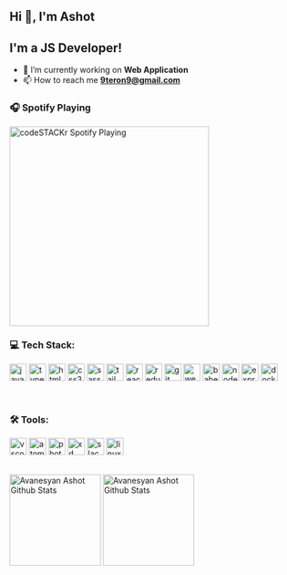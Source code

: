 ## Hi 👋, I'm Ashot

## I'm a JS Developer!

- 🔭 I’m currently working on **Web Application**
- 📫 How to reach me **9teron9@gmail.com**

### 🎧 Spotify Playing 
[<img src="https://novatorem.9teron9.vercel.app/api/spotify-playing" alt="codeSTACKr Spotify Playing" width="350" />](https://open.spotify.com/user/evtovqamnwp1kjyfw91nvvyhh?si=A0pQpJs1S72POeqTsEarYw)

### 💻 Tech Stack:

<p align="left">
  <img src="https://simpleicons.org/icons/javascript.svg" alt="javascript" width="30"/> 
  <img src="https://simpleicons.org/icons/typescript.svg" alt="typescript" width="30"/>  
  <img src="https://simpleicons.org/icons/html5.svg" alt="html5" width="30"/> 
  <img src="https://simpleicons.org/icons/css3.svg" alt="css3" width="30"/> 
  <img src="https://simpleicons.org/icons/sass.svg" alt="sass" width="30"/>
  <img src="https://simpleicons.org/icons/tailwindcss.svg" alt="tailwind" width="30"/> 
  <img src="https://simpleicons.org/icons/react.svg" alt="react" width="30"/>  
  <img src="https://simpleicons.org/icons/redux.svg" alt="redux" width="30"/> 
  <img src="https://simpleicons.org/icons/git.svg" alt="git" width="30"/>
  <img src="https://simpleicons.org/icons/webpack.svg" alt="webpack" width="30"/>
  <img src="https://simpleicons.org/icons/babel.svg" alt="babel" width="30"/>
  <img src="https://simpleicons.org/icons/node-dot-js.svg" alt="nodejs" width="30"/>
  <img src="https://simpleicons.org/icons/express.svg" alt="express" width="30"/>
  <img src="https://simpleicons.org/icons/docker.svg" alt="docker" width="30"/> 
</p>

<br />

### 🛠 Tools:
<p align="left">
  <img src="https://simpleicons.org/icons/visualstudiocode.svg" alt="vscode" width="30"/>
  <img src="https://simpleicons.org/icons/atom.svg" alt="atom" width="30"/>
  <img src="https://simpleicons.org/icons/adobephotoshop.svg" alt="photoshop" width="30"/>
  <img src="https://simpleicons.org/icons/adobexd.svg" alt="xd" width="30"/>
  <img src="https://simpleicons.org/icons/slack.svg" alt="slack" width="30"/>
  <img src="https://simpleicons.org/icons/linux.svg" alt="linux" width="30"/>
</p>

<br>

<div align="left">
 <img height="160em" alt="Avanesyan Ashot Github Stats" src="https://github-readme-stats.9teron9.vercel.app/api?username=AvanesyanAshot&theme=monokai&show_icons=true?hide_border=true" />
  <img height="160em" alt="Avanesyan Ashot Github Stats" src="https://github-readme-stats-eight-theta.vercel.app/api/top-langs/?username=AvanesyanAshot&theme=monokai&layout=compact" />
</div>
 



